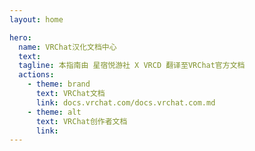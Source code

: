 ```yaml
---
layout: home

hero:
  name: VRChat汉化文档中心
  text: 
  tagline: 本指南由 星宿悦游社 X VRCD 翻译至VRChat官方文档
  actions:
    - theme: brand
      text: VRChat文档
      link: docs.vrchat.com/docs.vrchat.com.md
    - theme: alt
      text: VRChat创作者文档
      link: 
---
```

